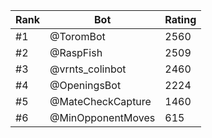 Rank|Bot|Rating
---|---|---
#1|@ToromBot|2560
#2|@RaspFish|2509
#3|@vrnts_colinbot|2460
#4|@OpeningsBot|2224
#5|@MateCheckCapture|1460
#6|@MinOpponentMoves|615

